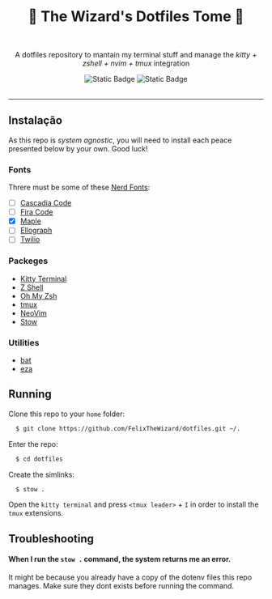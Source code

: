 <div align="center">

# 📖 The Wizard's Dotfiles Tome 📖

<br/>

A dotfiles repository to mantain my terminal stuff and manage the _kitty + zshell + nvim + tmux_ integration

<img alt="Static Badge" src="https://img.shields.io/badge/dotfiles_repo-blue?logo=superuser&logoColor=white">
<img alt="Static Badge" src="https://img.shields.io/badge/powered_by_stow-snow?logo=gnu&logoColor=black">

</div>

<br/>

---

## Instalação

As this repo is *system agnostic*, you will need to install each peace presented below by your own. Good luck!

### Fonts

Threre must be some of these [Nerd Fonts](https://www.nerdfonts.com/#home):

- [ ]  [Cascadia Code](https://github.com/ryanoasis/nerd-fonts/releases/download/v3.1.1/CascadiaCode.zip)
- [ ]  [Fira Code](https://github.com/ryanoasis/nerd-fonts/releases/download/v3.1.1/FiraCode.zip)
- [x]  [Maple](https://github.com/subframe7536/maple-font/releases/download/v6.4/MapleMono-NF.zip)
- [ ]  [Ellograph](https://en.bestfonts.pro/fonts_files/601fe8e03e053c23c8b0b459/font.zip)
- [ ]  [Twilio](https://github.com/twilio/twilio-sans-mono/blob/main/Twilio-Sans-Mono.zip)

### Packeges

- [Kitty Terminal](https://sw.kovidgoyal.net/kitty/)
- [Z Shell](https://github.com/ohmyzsh/ohmyzsh/wiki/Installing-ZSH)
- [Oh My Zsh](https://github.com/ohmyzsh/ohmyzsh/wiki)
- [tmux](https://github.com/tmux/tmux/wiki)
- [NeoVim](https://neovim.io/)
- [Stow](https://www.gnu.org/software/stow/)

### Utilities

- [bat](https://github.com/sharkdp/bat)
- [eza](https://github.com/eza-community/eza)

## Running

Clone this repo to your `home` folder:

```bash
  $ git clone https://github.com/FelixTheWizard/dotfiles.git ~/.
```

Enter the repo:

```bash
  $ cd dotfiles
```

Create the simlinks:

```bash
  $ stow .
```

Open the `kitty terminal` and press `<tmux leader>` + `I` in order to install the `tmux` extensions.

## Troubleshooting

#### When I run the `stow .` command, the system returns me an error.

It might be because you already have a copy of the dotenv files this repo manages. Make sure they dont exists before running the command.
